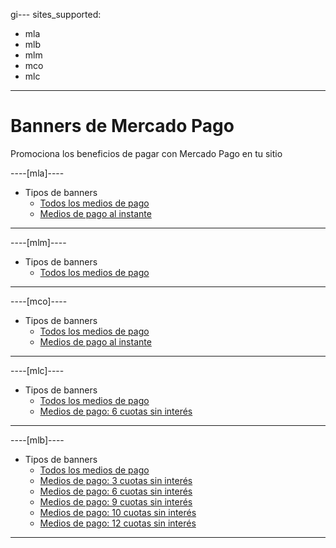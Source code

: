 gi---
sites_supported:
  - mla
  - mlb
  - mlm
  - mco
  - mlc
---

# Banners de Mercado Pago

Promociona los beneficios de pagar con Mercado Pago en tu sitio

----[mla]----

* Tipos de banners
    + [Todos los medios de pago](https://www.mercadopago.com.ar/developers/es/guides/banners/all/)
    + [Medios de pago al instante](https://www.mercadopago.com.ar/developers/es/guides/resources/banners/online/)

------------
----[mlm]----

* Tipos de banners
    + [Todos los medios de pago](https://www.mercadopago.com.ar/developers/es/guides/banners/all/)

------------
----[mco]----

* Tipos de banners
    + [Todos los medios de pago](https://www.mercadopago.com.ar/developers/es/guides/banners/all/)
    + [Medios de pago al instante](https://www.mercadopago.com.ar/developers/es/guides/resources/banners/online/)

------------
----[mlc]----

* Tipos de banners
    + [Todos los medios de pago](https://www.mercadopago.com.ar/developers/es/guides/banners/all/)
    + [Medios de pago: 6 cuotas sin interés](https://www.mercadopago.com.ar/developers/es/guides/resources/banners/seis/)

------------
----[mlb]----

* Tipos de banners
    + [Todos los medios de pago](https://www.mercadopago.com.ar/developers/es/guides/banners/all/)
    + [Medios de pago: 3 cuotas sin interés](https://www.mercadopago.com.ar/developers/es/guides/resources/banners/tres/)
    + [Medios de pago: 6 cuotas sin interés](https://www.mercadopago.com.ar/developers/es/guides/resources/banners/seis/)
    + [Medios de pago: 9 cuotas sin interés](https://www.mercadopago.com.ar/developers/es/guides/resources/banners/nove/)
    + [Medios de pago: 10 cuotas sin interés](https://www.mercadopago.com.ar/developers/es/guides/resources/banners/dez/)
    + [Medios de pago: 12 cuotas sin interés](https://www.mercadopago.com.ar/developers/es/guides/resources/banners/doze/)

------------
